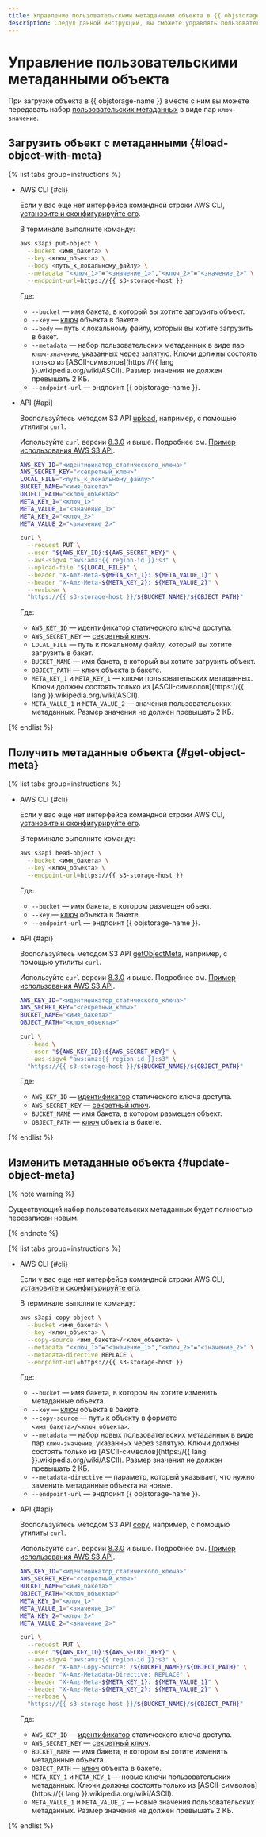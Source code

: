```yaml
---
title: Управление пользовательскими метаданными объекта в {{ objstorage-full-name }}
description: Следуя данной инструкции, вы сможете управлять пользовательскими метаданными объекта в бакете в {{ objstorage-name }}.
---
```


# Управление пользовательскими метаданными объекта

При загрузке объекта в {{ objstorage-name }} вместе с ним вы можете передавать набор [пользовательских метаданных](../../concepts/object.md#user-meta) в виде пар `ключ-значение`.

## Загрузить объект с метаданными {#load-object-with-meta}

{% list tabs group=instructions %}

- AWS CLI {#cli}

  Если у вас еще нет интерфейса командной строки AWS CLI, [установите и сконфигурируйте его](../../tools/aws-cli.md).

  В терминале выполните команду:

  ```bash
  aws s3api put-object \
    --bucket <имя_бакета> \
    --key <ключ_объекта> \
    --body <путь_к_локальному_файлу> \
    --metadata "<ключ_1>"="<значение_1>","<ключ_2>"="<значение_2>" \
    --endpoint-url=https://{{ s3-storage-host }}
  ```

  Где:
  * `--bucket` — имя бакета, в который вы хотите загрузить объект.
  * `--key` — [ключ](../../concepts/object.md#key) объекта в бакете.
  * `--body` — путь к локальному файлу, который вы хотите загрузить в бакет.
  * `--metadata` — набор пользовательских метаданных в виде пар `ключ-значение`, указанных через запятую. Ключи должны состоять только из [ASCII-символов](https://{{ lang }}.wikipedia.org/wiki/ASCII). Размер значения не должен превышать 2 КБ.
  * `--endpoint-url` — эндпоинт {{ objstorage-name }}.

- API {#api}

  Воспользуйтесь методом S3 API [upload](../../s3/api-ref/object/upload.md), например, с помощью утилиты `curl`.

  Используйте `curl` версии [8.3.0](https://curl.se/changes.html) и выше. Подробнее см. [Пример использования AWS S3 API](../../api-ref/authentication.md#s3-api-example).

  ```bash
  AWS_KEY_ID="<идентификатор_статического_ключа>"
  AWS_SECRET_KEY="<секретный_ключ>"
  LOCAL_FILE="<путь_к_локальному_файлу>"
  BUCKET_NAME="<имя_бакета>"
  OBJECT_PATH="<ключ_объекта>"
  META_KEY_1="<ключ_1>"
  META_VALUE_1="<значение_1>"
  META_KEY_2="<ключ_2>"
  META_VALUE_2="<значение_2>"

  curl \
    --request PUT \
    --user "${AWS_KEY_ID}:${AWS_SECRET_KEY}" \
    --aws-sigv4 "aws:amz:{{ region-id }}:s3" \
    --upload-file "${LOCAL_FILE}" \
    --header "X-Amz-Meta-${META_KEY_1}: ${META_VALUE_1}" \
    --header "X-Amz-Meta-${META_KEY_2}: ${META_VALUE_2}" \
    --verbose \
    "https://{{ s3-storage-host }}/${BUCKET_NAME}/${OBJECT_PATH}"
  ```

  Где:
  * `AWS_KEY_ID` — [идентификатор](../../../iam/concepts/authorization/access-key.md#key-id) статического ключа доступа.
  * `AWS_SECRET_KEY` — [секретный ключ](../../../iam/concepts/authorization/access-key.md#private-key).
  * `LOCAL_FILE` — путь к локальному файлу, который вы хотите загрузить в бакет.
  * `BUCKET_NAME` — имя бакета, в который вы хотите загрузить объект.
  * `OBJECT_PATH` — [ключ](../../concepts/object.md#key) объекта в бакете.
  * `META_KEY_1` и `META_KEY_1` — ключи пользовательских метаданных. Ключи должны состоять только из [ASCII-символов](https://{{ lang }}.wikipedia.org/wiki/ASCII).
  * `META_VALUE_1` и `META_VALUE_2` — значения пользовательских метаданных. Размер значения не должен превышать 2 КБ.

{% endlist %}

## Получить метаданные объекта {#get-object-meta}

{% list tabs group=instructions %}

- AWS CLI {#cli}

  Если у вас еще нет интерфейса командной строки AWS CLI, [установите и сконфигурируйте его](../../tools/aws-cli.md).

  В терминале выполните команду:

  ```bash
  aws s3api head-object \
    --bucket <имя_бакета> \
    --key <ключ_объекта> \
    --endpoint-url=https://{{ s3-storage-host }}
  ```

  Где:
  * `--bucket` — имя бакета, в котором размещен объект.
  * `--key` — [ключ](../../concepts/object.md#key) объекта в бакете.
  * `--endpoint-url` — эндпоинт {{ objstorage-name }}.

- API {#api}

  Воспользуйтесь методом S3 API [getObjectMeta](../../s3/api-ref/object/getobjectmeta.md), например, с помощью утилиты `curl`.

  Используйте `curl` версии [8.3.0](https://curl.se/changes.html) и выше. Подробнее см. [Пример использования AWS S3 API](../../api-ref/authentication.md#s3-api-example).

  ```bash
  AWS_KEY_ID="<идентификатор_статического_ключа>"
  AWS_SECRET_KEY="<секретный_ключ>"
  BUCKET_NAME="<имя_бакета>"
  OBJECT_PATH="<ключ_объекта>"

  curl \
    --head \
    --user "${AWS_KEY_ID}:${AWS_SECRET_KEY}" \
    --aws-sigv4 "aws:amz:{{ region-id }}:s3" \
    "https://{{ s3-storage-host }}/${BUCKET_NAME}/${OBJECT_PATH}"
  ```

  Где:
  * `AWS_KEY_ID` — [идентификатор](../../../iam/concepts/authorization/access-key.md#key-id) статического ключа доступа.
  * `AWS_SECRET_KEY` — [секретный ключ](../../../iam/concepts/authorization/access-key.md#private-key).
  * `BUCKET_NAME` — имя бакета, в котором размещен объект.
  * `OBJECT_PATH` — [ключ](../../concepts/object.md#key) объекта в бакете.

{% endlist %}

## Изменить метаданные объекта {#update-object-meta}

{% note warning %}

Существующий набор пользовательских метаданных будет полностью перезаписан новым.

{% endnote %}

{% list tabs group=instructions %}

- AWS CLI {#cli}

  Если у вас еще нет интерфейса командной строки AWS CLI, [установите и сконфигурируйте его](../../tools/aws-cli.md).

  В терминале выполните команду:

  ```bash
  aws s3api copy-object \
    --bucket <имя_бакета> \
    --key <ключ_объекта> \
    --copy-source <имя_бакета>/<ключ_объекта> \
    --metadata "<ключ_1>"="<значение_1>","<ключ_2>"="<значение_2>" \
    --metadata-directive REPLACE \
    --endpoint-url=https://{{ s3-storage-host }}
  ```

  Где:
  * `--bucket` — имя бакета, в котором вы хотите изменить метаданные объекта.
  * `--key` — [ключ](../../concepts/object.md#key) объекта в бакете.
  * `--copy-source` — путь к объекту в формате `<имя_бакета>/<ключ_объекта>`.
  * `--metadata` — набор новых пользовательских метаданных в виде пар `ключ-значение`, указанных через запятую. Ключи должны состоять только из [ASCII-символов](https://{{ lang }}.wikipedia.org/wiki/ASCII). Размер значения не должен превышать 2 КБ.
  * `--metadata-directive` — параметр, который указывает, что нужно заменить метаданные объекта на новые.
  * `--endpoint-url` — эндпоинт {{ objstorage-name }}.

- API {#api}

  Воспользуйтесь методом S3 API [copy](../../s3/api-ref/object/copy.md), например, с помощью утилиты `curl`.

  Используйте `curl` версии [8.3.0](https://curl.se/changes.html) и выше. Подробнее см. [Пример использования AWS S3 API](../../api-ref/authentication.md#s3-api-example).

  ```bash
  AWS_KEY_ID="<идентификатор_статического_ключа>"
  AWS_SECRET_KEY="<секретный_ключ>"
  BUCKET_NAME="<имя_бакета>"
  OBJECT_PATH="<ключ_объекта>"
  META_KEY_1="<ключ_1>"
  META_VALUE_1="<значение_1>"
  META_KEY_2="<ключ_2>"
  META_VALUE_2="<значение_2>"

  curl \
    --request PUT \
    --user "${AWS_KEY_ID}:${AWS_SECRET_KEY}" \
    --aws-sigv4 "aws:amz:{{ region-id }}:s3" \
    --header "X-Amz-Copy-Source: /${BUCKET_NAME}/${OBJECT_PATH}" \
    --header "X-Amz-Metadata-Directive: REPLACE" \
    --header "X-Amz-Meta-${META_KEY_1}: ${META_VALUE_1}" \
    --header "X-Amz-Meta-${META_KEY_2}: ${META_VALUE_2}" \
    --verbose \
    "https://{{ s3-storage-host }}/${BUCKET_NAME}/${OBJECT_PATH}"
  ```

  Где:
  * `AWS_KEY_ID` — [идентификатор](../../../iam/concepts/authorization/access-key.md#key-id) статического ключа доступа.
  * `AWS_SECRET_KEY` — [секретный ключ](../../../iam/concepts/authorization/access-key.md#private-key).
  * `BUCKET_NAME` — имя бакета, в котором вы хотите изменить метаданные объекта.
  * `OBJECT_PATH` — [ключ](../../concepts/object.md#key) объекта в бакете.
  * `META_KEY_1` и `META_KEY_1` — новые ключи пользовательских метаданных. Ключи должны состоять только из [ASCII-символов](https://{{ lang }}.wikipedia.org/wiki/ASCII).
  * `META_VALUE_1` и `META_VALUE_2` — новые значения пользовательских метаданных. Размер значения не должен превышать 2 КБ.

{% endlist %}